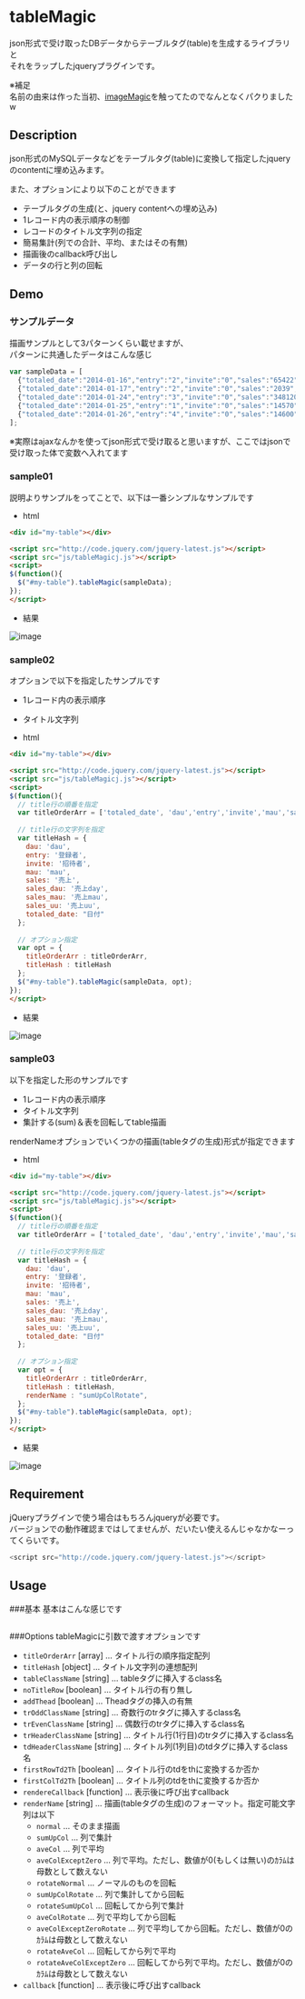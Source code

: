 tableMagic
==========
json形式で受け取ったDBデータからテーブルタグ(table)を生成するライブラリと  
それをラップしたjqueryプラグインです。  

※補足  
名前の由来は作った当初、[imageMagic](http://www.imagemagick.org/script/perl-magick.php)を触ってたのでなんとなくパクりましたw

## Description
json形式のMySQLデータなどをテーブルタグ(table)に変換して指定したjqueryのcontentに埋め込みます。  

また、オプションにより以下のことができます

* テーブルタグの生成(と、jquery contentへの埋め込み)
* 1レコード内の表示順序の制御
* レコードのタイトル文字列の指定
* 簡易集計(列での合計、平均、またはその有無)
* 描画後のcallback呼び出し
* データの行と列の回転

## Demo
### サンプルデータ
描画サンプルとして3パターンくらい載せますが、  
パターンに共通したデータはこんな感じ  
```javascript
var sampleData = [
  {"totaled_date":"2014-01-16","entry":"2","invite":"0","sales":"65422","sales_dau":3,"sales_mau":33,"sales_uu":0,"mau":37,"dau":14},
  {"totaled_date":"2014-01-17","entry":"2","invite":"0","sales":"2039","sales_dau":2,"sales_mau":33,"sales_uu":1,"mau":37,"dau":14},
  {"totaled_date":"2014-01-24","entry":"3","invite":"0","sales":"348120","sales_dau":8,"sales_mau":37,"sales_uu":0,"mau":43,"dau":0},
  {"totaled_date":"2014-01-25","entry":"1","invite":"0","sales":"14570","sales_dau":4,"sales_mau":39,"sales_uu":1,"mau":45,"dau":0},
  {"totaled_date":"2014-01-26","entry":"4","invite":"0","sales":"14600","sales_dau":1,"sales_mau":39,"sales_uu":0,"mau":45,"dau":0}
];
```
※実際はajaxなんかを使ってjson形式で受け取ると思いますが、ここではjsonで受け取った体で変数へ入れてます

### sample01
説明よりサンプルをってことで、以下は一番シンプルなサンプルです  

* html
```html
<div id="my-table"></div>

<script src="http://code.jquery.com/jquery-latest.js"></script>
<script src="js/tableMagicj.js"></script>
<script>
$(function(){
  $("#my-table").tableMagic(sampleData);
});
</script>
```
* 結果  

![image](https://github.com/tweeeety/tableMagic/blob/master/sample/tableMagicSample02.png)

### sample02
オプションで以下を指定したサンプルです
>
* 1レコード内の表示順序
* タイトル文字列

* html
```html
<div id="my-table"></div>

<script src="http://code.jquery.com/jquery-latest.js"></script>
<script src="js/tableMagicj.js"></script>
<script>
$(function(){
  // title行の順番を指定
  var titleOrderArr = ['totaled_date', 'dau','entry','invite','mau','sales','sales_dau','sales_mau','sales_uu'];
  
  // title行の文字列を指定
  var titleHash = {
    dau: 'dau',
    entry: '登録者',
    invite: '招待者',
    mau: 'mau',
    sales: '売上',
    sales_dau: '売上day',
    sales_mau: '売上mau',
    sales_uu: '売上uu',
    totaled_date: "日付"
  };
  
  // オプション指定
  var opt = {
    titleOrderArr : titleOrderArr,
    titleHash : titleHash
  };
  $("#my-table").tableMagic(sampleData, opt);
});
</script>
```

* 結果  

![image](https://github.com/tweeeety/tableMagic/blob/master/sample/tableMagicSample03.png)


### sample03
以下を指定した形のサンプルです
>
* 1レコード内の表示順序
* タイトル文字列
* 集計する(sum)＆表を回転してtable描画

renderNameオプションでいくつかの描画(tableタグの生成)形式が指定できます

* html
```html
<div id="my-table"></div>

<script src="http://code.jquery.com/jquery-latest.js"></script>
<script src="js/tableMagicj.js"></script>
<script>
$(function(){
  // title行の順番を指定
  var titleOrderArr = ['totaled_date', 'dau','entry','invite','mau','sales','sales_dau','sales_mau','sales_uu'];
  
  // title行の文字列を指定
  var titleHash = {
    dau: 'dau',
    entry: '登録者',
    invite: '招待者',
    mau: 'mau',
    sales: '売上',
    sales_dau: '売上day',
    sales_mau: '売上mau',
    sales_uu: '売上uu',
    totaled_date: "日付"
  };
  
  // オプション指定
  var opt = {
    titleOrderArr : titleOrderArr,
    titleHash : titleHash,
    renderName : "sumUpColRotate",
  };
  $("#my-table").tableMagic(sampleData, opt);
});
</script>
```

* 結果  

![image](https://github.com/tweeeety/tableMagic/blob/master/sample/tableMagicSample04.png)


## Requirement
jQueryプラグインで使う場合はもちろんjqueryが必要です。  
バージョンでの動作確認まではしてませんが、だいたい使えるんじゃなかなーってくらいです。  
```javascript
<script src="http://code.jquery.com/jquery-latest.js"></script>
```

## Usage
###基本
基本はこんな感じです
```

```

###Options
tableMagicに引数で渡すオプションです

* `titleOrderArr` [array] … タイトル行の順序指定配列  
* `titleHash` [object] … タイトル文字列の連想配列
* `tableClassName` [string] … tableタグに挿入するclass名 
* `noTitleRow` [boolean] … タイトル行の有り無し
* `addThead` [boolean] … Theadタグの挿入の有無
* `trOddClassName` [string] … 奇数行のtrタグに挿入するclass名
* `trEvenClassName` [string] … 偶数行のtrタグに挿入するclass名
* `trHeaderClassName` [string] … タイトル行(1行目)のtrタグに挿入するclass名
* `tdHeaderClassName` [string] … タイトル列(1列目)のtdタグに挿入するclass名
* `firstRowTd2Th` [boolean] … タイトル行のtdをthに変換するか否か
* `firstColTd2Th` [boolean] … タイトル列のtdをthに変換するか否か
* `rendereCallback` [function] … 表示後に呼び出すcallback
* `renderName` [string] … 描画(tableタグの生成)のフォーマット。指定可能文字列は以下
    * `normal` … そのまま描画
    * `sumUpCol` … 列で集計
    * `aveCol` … 列で平均
    * `aveColExceptZero` … 列で平均。ただし、数値が0(もしくは無い)のｶﾗﾑは母数として数えない
    * `rotateNormal` … ノーマルのものを回転
    * `sumUpColRotate` … 列で集計してから回転
    * `rotateSumUpCol` … 回転してから列で集計
    * `aveColRotate` … 列で平均してから回転
    * `aveColExceptZeroRotate` … 列で平均してから回転。ただし、数値が0のｶﾗﾑは母数として数えない
    * `rotateAveCol` … 回転してから列で平均
    * `rotateAveColExceptZero` … 回転してから列で平均。ただし、数値が0のｶﾗﾑは母数として数えない
* `callback` [function] … 表示後に呼び出すcallback

